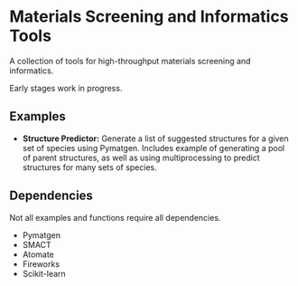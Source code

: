 # Materials Screening and Informatics Tools
A collection of tools for high-throughput materials screening and informatics.

Early stages work in progress.

## Examples
 - **Structure Predictor:** Generate a list of suggested structures for a given set of species using Pymatgen. Includes example of generating a pool of parent structures, as well as using multiprocessing to predict structures for many sets of species.

## Dependencies
Not all examples and functions require all dependencies.
- Pymatgen
- SMACT
- Atomate
- Fireworks
- Scikit-learn
